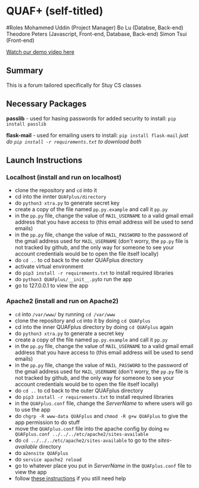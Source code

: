# QUAF+ (self-titled)

#Roles
Mohammed Uddin (Project Manager) 
Bo Lu (Databse, Back-end)
Theodore Peters (Javascript, Front-end, Database, Back-end)
Simon Tsui (Front-end)

[Watch our demo video here](https://youtu.be/CUgisLEqsCg)

## Summary
This is a forum tailored specifically for Stuy CS classes

## Necessary Packages
**passlib** - used for hasing passwords for added security
to install: `pip install passlib`

**flask-mail** - used for emailing users
to install: `pip install flask-mail`
*just do `pip install -r requirements.txt` to download both*

## Launch Instructions

### Localhost (install and run on localhost)
- clone the repository and `cd` into it
- cd into the innter `QUAFplus/directory`
- do `python3 xtra.py` to generate  secret key
- create a copy of the file named `pp.py.example` and call it `pp.py`
- in the `pp.py` file, change the value of `MAIL_USERNAME` to a valid gmail email address that you have access to (this email address will be used to send emails)
- in the `pp.py` file, change the value of `MAIL_PASSWORD` to the password of the gmail address used for `MAIL_USERNAME` (don't worry, the `pp.py` file is not tracked by github, and the only way for someone to see your account credentials would be to open the file itself locally)
- do `cd ..` to cd back to the outer QUAFplus directory
- activate virtual environment
- do `pip3 install -r requirements.txt` to install required libraries
- do `python3 QUAFplus/__init__.py`to run the app
- go to 127.0.0.1 to view the app

### Apache2 (install and run on Apache2)
- `cd` into `/var/www/` by running `cd /var/www`
- clone the repository and `cd` into it by doing `cd QUAFplus`
- cd into the inner QUAFplus directory by doing `cd QUAFplus` again
- do `python3 xtra.py` to generate a secret key
- create a copy of the file named `pp.py.example` and call it `pp.py`
- in the `pp.py` file, change the value of `MAIL_USERNAME` to a valid gmail email address that you have access to (this email address will be used to send emails)
- in the `pp.py` file, change the value of `MAIL_PASSWORD` to the password of the gmail address used for `MAIL_USERNAME` (don't worry, the `pp.py` file is not tracked by github, and the only way for someone to see your account credentials would be to open the file itself locally)
- do `cd ..` to cd back to the outer QUAFplus directory
- do `pip3 install -r requirements.txt` to install required libraries
- in the `QUAFplus.conf` file, change the *ServerName* to where users will go to use the app
- do `chgrp -R www-data QUAFplus` and `chmod -R g+w QUAFplus` to give the app permission to do stuff
- move the `QUAFplus.conf` file into the apache config by doing `mv QUAFplus.conf ../../../etc/apache2/sites-available`
- do `cd ../../../etc/apache2/sites-available` to go to the *sites-available* directory 
- do `a2ensite QUAFplus`
- do `service apache2 reload`
- go to whatever place you put in *ServerName* in the `QUAFplus.conf` file to view the app
- follow [these instructions](https://docs.google.com/document/d/12b4gf9_1EiJDt6ValtoDVsZPLhGhyOdmnW4n2Xg5E-A/edit)
 if you still need help
